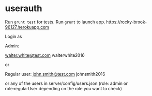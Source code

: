 # userauth

Run `grunt test` for tests.
Run `grunt` to launch app.
https://rocky-brook-96127.herokuapp.com

Login as

Admin:

walter.white@test.com
walterwhite2016

or

Regular user:
john.smith@test.com
johnsmith2016

or any of the users in server/config/users.json (role: admin or role:regularUser depending on the role you want to check)
